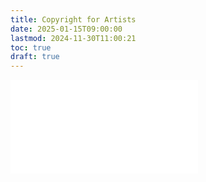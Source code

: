 ```yaml
---
title: Copyright for Artists
date: 2025-01-15T09:00:00
lastmod: 2024-11-30T11:00:21
toc: true
draft: true
---
```


![Link to included file content](../../../../copyright/copyright-for-artists.md)

